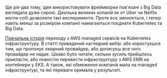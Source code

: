 Ще рік-два тому, ідея використовувати фреймворки пов'язані з Big Data виглядала дуже сирою. Декілька великих копаній як от Uber чи Neiflix могли собі дозволити такі експерименти. Проте все змінюється, і тепер навіть менші за розміром компанії намагаються поєднати Kubernetes та Big Data.

[Повчальна історія](https://medium.com/@vladimir.prus/spark-on-kubernetes-in-2022-32458999e831) переходу з AWS managed сервісів на Kubernetes інфраструктуру. В статті приведений наглядний вибір: або користуєшся тим, що пропонує хмарний провайдер, або дописуєш все чого провайдер не надає. Цікаво було читати, скільки зусиль прийшлось прикласти, або повністю перевести інфраструктуру з AWS EMR на контейнери у EKS. А також, які обмеження компанія мала на managed інфраструктурі, та які переваги оримала у результаті.